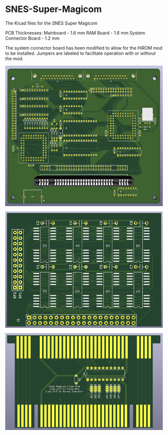 # SNES-Super-Magicom
The Kicad files for the SNES Super Magicom

PCB Thicknesses: 
Mainboard - 1.6 mm
RAM Board - 1.6 mm
System Connector Board - 1.2 mm

The system connector board has been modified to allow for the HiROM mod to be installed. Jumpers are labeled to facilitate operation with or without the mod.

![image](https://github.com/RWeick/SNES-Super-Magicom/blob/main/Mainboard.png)

![image](https://github.com/RWeick/SNES-Super-Magicom/blob/main/RAM.png)

![image](https://github.com/RWeick/SNES-Super-Magicom/blob/main/SysCon1.png)
